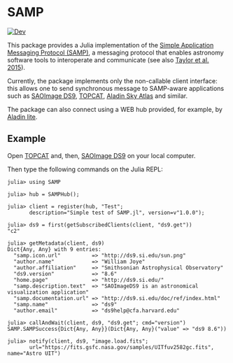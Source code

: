 # SAMP

[![Dev](https://img.shields.io/badge/docs-dev-blue.svg)](https://astrozot.github.io/SAMP.jl/dev/)

This package provides a Julia implementation of the [Simple Application
Messaging Protocol (SAMP)](https://www.ivoa.net/documents/SAMP/), a messaging
protocol that enables astronomy software tools to interoperate and communicate
(see also [Taylor et al.
2015](https://ui.adsabs.harvard.edu/abs/2015A%26C....11...81T/abstract)).

Currently, the package implements only the non-callable client interface: this
allows one to send synchronous message to SAMP-aware applications such as
[SAOImage DS9](https://sites.google.com/cfa.harvard.edu/saoimageds9),
[TOPCAT](https://www.star.bris.ac.uk/~mbt/topcat/), [Aladin Sky
Atlas](https://aladin.cds.unistra.fr) and similar.

The package can also connect using a WEB hub provided, for example, by [Aladin
lite](https://aladin.cds.unistra.fr/AladinLite/).

## Example

Open [TOPCAT](https://www.star.bris.ac.uk/~mbt/topcat/) and, then, [SAOImage
DS9](https://sites.google.com/cfa.harvard.edu/saoimageds9) on your local computer.

Then type the following commands on the Julia REPL:

```julia-repl
julia> using SAMP

julia> hub = SAMPHub();

julia> client = register(hub, "Test"; 
       description="Simple test of SAMP.jl", version=v"1.0.0");

julia> ds9 = first(getSubscribedClients(client, "ds9.get"))
"c2"

julia> getMetadata(client, ds9)
Dict{Any, Any} with 9 entries:
  "samp.icon.url"          => "http://ds9.si.edu/sun.png"
  "author.name"            => "William Joye"
  "author.affiliation"     => "Smithsonian Astrophysical Observatory"
  "ds9.version"            => "8.6"
  "home.page"              => "http://ds9.si.edu/"
  "samp.description.text"  => "SAOImageDS9 is an astronomical visualization application"
  "samp.documentation.url" => "http://ds9.si.edu/doc/ref/index.html"
  "samp.name"              => "ds9"
  "author.email"           => "ds9help@cfa.harvard.edu"

julia> callAndWait(client, ds9, "ds9.get"; cmd="version")
SAMP.SAMPSuccess{Dict{Any, Any}}(Dict{Any, Any}("value" => "ds9 8.6"))

julia> notify(client, ds9, "image.load.fits"; 
       url="https://fits.gsfc.nasa.gov/samples/UITfuv2582gc.fits", name="Astro UIT")
```
